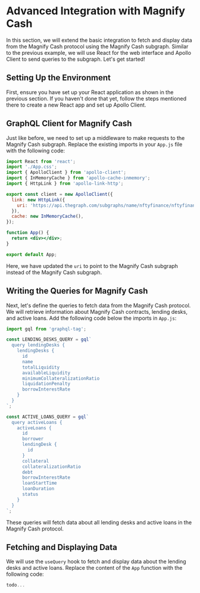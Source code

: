 # Advanced Integration with Magnify Cash

In this section, we will extend the basic integration to fetch and display data from the Magnify Cash protocol using the Magnify Cash subgraph. Similar to the previous example, we will use React for the web interface and Apollo Client to send queries to the subgraph. Let's get started!

## Setting Up the Environment

First, ensure you have set up your React application as shown in the previous section. If you haven't done that yet, follow the steps mentioned there to create a new React app and set up Apollo Client.

## GraphQL Client for Magnify Cash

Just like before, we need to set up a middleware to make requests to the Magnify Cash subgraph. Replace the existing imports in your `App.js` file with the following code:

```jsx
import React from 'react';
import './App.css';
import { ApolloClient } from 'apollo-client';
import { InMemoryCache } from 'apollo-cache-inmemory';
import { HttpLink } from 'apollo-link-http';

export const client = new ApolloClient({
  link: new HttpLink({
	uri: 'https://api.thegraph.com/subgraphs/name/nftyfinance/nftyfinance-v1',
  }),
  cache: new InMemoryCache(),
});

function App() {
  return <div></div>;
}

export default App;
```

Here, we have updated the `uri` to point to the Magnify Cash subgraph instead of the Magnify Cash subgraph.

## Writing the Queries for Magnify Cash

Next, let's define the queries to fetch data from the Magnify Cash protocol. We will retrieve information about Magnify Cash contracts, lending desks, and active loans. Add the following code below the imports in `App.js`:

```jsx
import gql from 'graphql-tag';

const LENDING_DESKS_QUERY = gql`
  query lendingDesks {
	lendingDesks {
	  id
	  name
	  totalLiquidity
	  availableLiquidity
	  minimumCollateralizationRatio
	  liquidationPenalty
	  borrowInterestRate
	}
  }
`;

const ACTIVE_LOANS_QUERY = gql`
  query activeLoans {
	activeLoans {
	  id
	  borrower
	  lendingDesk {
		id
	  }
	  collateral
	  collateralizationRatio
	  debt
	  borrowInterestRate
	  loanStartTime
	  loanDuration
	  status
	}
  }
`;
```

These queries will fetch data about all lending desks and active loans in the Magnify Cash protocol.

## Fetching and Displaying Data

We will use the `useQuery` hook to fetch and display data about the lending desks and active loans. Replace the content of the `App` function with the following code:

```jsx
todo...
```
